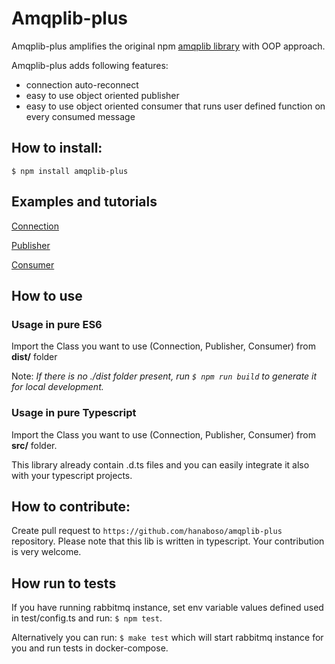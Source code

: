 # Amqplib-plus

Amqplib-plus amplifies the original npm [amqplib library](https://www.npmjs.com/package/amqplib) with OOP approach.

Amqplib-plus adds following features:
- connection auto-reconnect
- easy to use object oriented publisher
- easy to use object oriented consumer that runs user defined function on every consumed message

## How to install:
`$ npm install amqplib-plus`

## Examples and tutorials
[Connection](examples/connection/README.md)

[Publisher](examples/publisher/README.md)

[Consumer](examples/consumer/README.md)

## How to use

### Usage in pure ES6
Import the Class you want to use (Connection, Publisher, Consumer) from **dist/** folder

Note: _If there is no ./dist folder present, run `$ npm run build` to generate it for local development._

### Usage in pure Typescript
Import the Class you want to use (Connection, Publisher, Consumer) from **src/** folder.

This library already contain .d.ts files and you can easily integrate it also with your typescript projects.


## How to contribute:

Create pull request to `https://github.com/hanaboso/amqplib-plus` repository.
Please note that this lib is written in typescript. Your contribution is very welcome.

## How run to tests
If you have running rabbitmq instance, set env variable values defined used in test/config.ts and run: `$ npm test`.

Alternatively you can run: `$ make test` which will start rabbitmq instance for you and run tests in docker-compose.